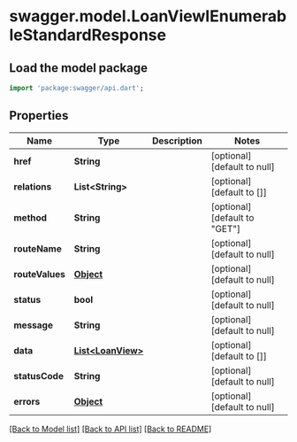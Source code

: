 # swagger.model.LoanViewIEnumerableStandardResponse

## Load the model package
```dart
import 'package:swagger/api.dart';
```

## Properties
Name | Type | Description | Notes
------------ | ------------- | ------------- | -------------
**href** | **String** |  | [optional] [default to null]
**relations** | **List&lt;String&gt;** |  | [optional] [default to []]
**method** | **String** |  | [optional] [default to &quot;GET&quot;]
**routeName** | **String** |  | [optional] [default to null]
**routeValues** | [**Object**](Object.md) |  | [optional] [default to null]
**status** | **bool** |  | [optional] [default to null]
**message** | **String** |  | [optional] [default to null]
**data** | [**List&lt;LoanView&gt;**](LoanView.md) |  | [optional] [default to []]
**statusCode** | **String** |  | [optional] [default to null]
**errors** | [**Object**](Object.md) |  | [optional] [default to null]

[[Back to Model list]](../README.md#documentation-for-models) [[Back to API list]](../README.md#documentation-for-api-endpoints) [[Back to README]](../README.md)

